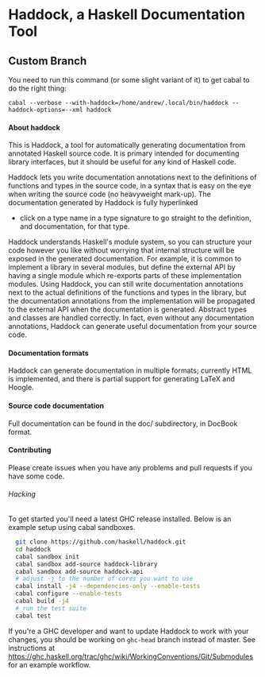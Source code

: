 # Haddock, a Haskell Documentation Tool

## Custom Branch

You need to run this command (or some slight variant of it) to get 
cabal to do the right thing:

    cabal --verbose --with-haddock=/home/andrew/.local/bin/haddock --haddock-options=--xml haddock

#### About haddock

This is Haddock, a tool for automatically generating documentation
from annotated Haskell source code.  It is primary intended for
documenting library interfaces, but it should be useful for any kind
of Haskell code.

Haddock lets you write documentation annotations next to the
definitions of functions and types in the source code, in a syntax
that is easy on the eye when writing the source code (no heavyweight
mark-up). The documentation generated by Haddock is fully hyperlinked
- click on a type name in a type signature to go straight to the
definition, and documentation, for that type.

Haddock understands Haskell's module system, so you can structure your
code however you like without worrying that internal structure will be
exposed in the generated documentation.  For example, it is common to
implement a library in several modules, but define the external API by
having a single module which re-exports parts of these implementation
modules.  Using Haddock, you can still write documentation annotations
next to the actual definitions of the functions and types in the
library, but the documentation annotations from the implementation
will be propagated to the external API when the documentation is
generated.  Abstract types and classes are handled correctly.  In
fact, even without any documentation annotations, Haddock can generate
useful documentation from your source code.


#### Documentation formats

Haddock can generate documentation in multiple formats; currently HTML
is implemented, and there is partial support for generating LaTeX and
Hoogle.


#### Source code documentation

Full documentation can be found in the doc/ subdirectory, in DocBook
format.


#### Contributing

Please create issues when you have any problems and pull requests if you have some code.

###### Hacking

To get started you'll need a latest GHC release installed. Below is an
example setup using cabal sandboxes.

```bash
  git clone https://github.com/haskell/haddock.git
  cd haddock
  cabal sandbox init
  cabal sandbox add-source haddock-library
  cabal sandbox add-source haddock-api
  # adjust -j to the number of cores you want to use
  cabal install -j4 --dependencies-only --enable-tests
  cabal configure --enable-tests
  cabal build -j4
  # run the test suite
  cabal test
```

If you're a GHC developer and want to update Haddock to work with your
changes, you should be working on `ghc-head` branch instead of master.
See instructions at
https://ghc.haskell.org/trac/ghc/wiki/WorkingConventions/Git/Submodules
for an example workflow.
